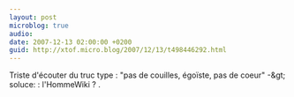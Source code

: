 ```yaml
---
layout: post
microblog: true
audio: 
date: 2007-12-13 02:00:00 +0200
guid: http://xtof.micro.blog/2007/12/13/t498446292.html
---
```

Triste d'écouter du truc type :  "pas de couilles, égoïste, pas de coeur"  -&amp;gt; soluce: :  l'HommeWiki ? .
